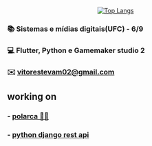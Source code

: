<div align="center" />
<!-- <img src="./image/new_image.svg" width="200"/> -->

[![Top Langs](https://github-readme-stats.vercel.app/api/top-langs/?username=vitorestevam&layout=compact&langs_count=3)](https://github.com/anuraghazra/github-readme-stats)


<div align="left" />

### 📚 Sistemas e mídias digitais(UFC) - 6/9

### 💻 Flutter, Python e Gamemaker studio 2

### ✉️ vitorestevam02@gmail.com


## working on
### - [polarca 🐻‍❄️](https://github.com/VitorEstevam/polarca)

### - [python django rest api](https://github.com/VitorEstevam/audioguia_mauc_api)

